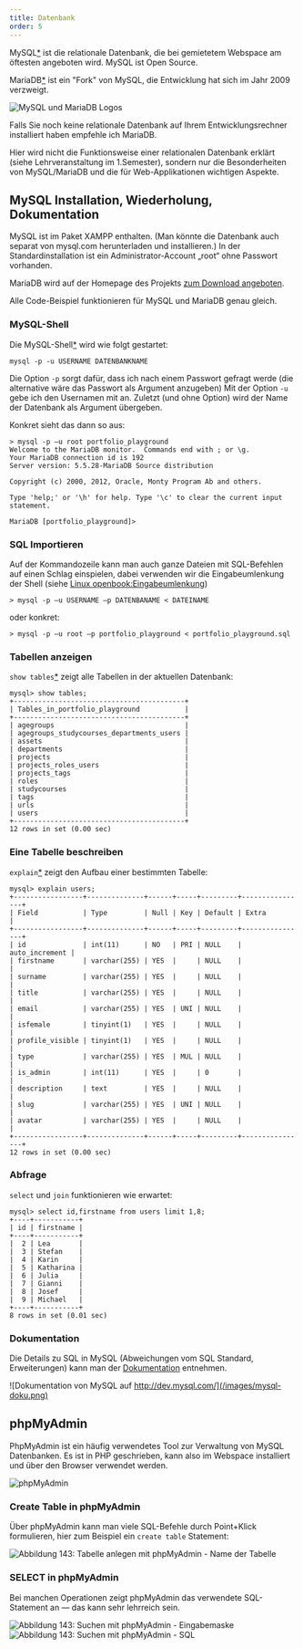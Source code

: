 ```yaml
---
title: Datenbank
order: 5
---
```


<script>document.location="/php-db-lesen/db/";</script>

MySQL[*](http://www.mysql.com/) ist die relationale Datenbank, die bei
gemietetem Webspace am öftesten angeboten wird. MySQL ist Open Source.

MariaDB[*](https://mariadb.org/) ist ein "Fork" von MySQL, die Entwicklung hat
sich im Jahr 2009 verzweigt. 

![MySQL und MariaDB Logos](/images/mysql-und-mariadb-logo.png)

Falls Sie noch keine relationale Datenbank auf Ihrem Entwicklungsrechner
installiert haben empfehle ich MariaDB.

Hier wird nicht die Funktionsweise einer relationalen Datenbank erklärt (siehe
Lehrveranstaltung im 1.Semester), sondern nur die Besonderheiten von
MySQL/MariaDB und die für Web-Applikationen wichtigen Aspekte.

MySQL Installation, Wiederholung, Dokumentation
------------------------------------------------
MySQL ist im Paket XAMPP enthalten. (Man könnte die Datenbank auch separat von mysql.com herunterladen und installieren.) In der Standardinstallation ist ein Administrator-Account „root“ ohne Passwort vorhanden. 

MariaDB wird auf der Homepage des Projekts [zum Download
angeboten](https://downloads.mariadb.org/).

Alle Code-Beispiel funktionieren für MySQL und MariaDB genau gleich.

### MySQL-Shell

Die MySQL-Shell[*](http://dev.mysql.com/doc/refman/5.6/en/mysql.html) wird wie folgt gestartet:

    mysql -p -u USERNAME DATENBANKNAME

Die Option `-p` sorgt dafür, dass ich nach einem Passwort gefragt werde (die
alternative wäre das Passwort als Argument anzugeben)
Mit der Option `-u` gebe ich den Usernamen mit an.
Zuletzt (und ohne Option) wird der Name der Datenbank als Argument übergeben.

Konkret sieht das dann so aus:

    > mysql -p –u root portfolio_playground
    Welcome to the MariaDB monitor.  Commands end with ; or \g.
    Your MariaDB connection id is 192
    Server version: 5.5.28-MariaDB Source distribution

    Copyright (c) 2000, 2012, Oracle, Monty Program Ab and others.

    Type 'help;' or '\h' for help. Type '\c' to clear the current input statement.

    MariaDB [portfolio_playground]>

### SQL Importieren

Auf der Kommandozeile kann man auch ganze Dateien mit SQL-Befehlen auf einen Schlag einspielen,
dabei verwenden wir die Eingabeumlenkung der Shell (siehe [Linux openbook:Eingabeumlenkung](http://openbook.galileocomputing.de/ubuntu_1104/linux_07_008.htm#mjc7a653a8681ed7268edaff751d10f51f))

    > mysql -p –u USERNAME –p DATENBANAME < DATEINAME

oder konkret:

    > mysql -p –u root –p portfolio_playground < portfolio_playground.sql

### Tabellen anzeigen

`show tables`[*](http://dev.mysql.com/doc/refman/5.6/en/show-tables.html) zeigt alle Tabellen in der aktuellen Datenbank:

    mysql> show tables;
    +------------------------------------------+
    | Tables_in_portfolio_playground           |
    +------------------------------------------+
    | agegroups                                | 
    | agegroups_studycourses_departments_users | 
    | assets                                   | 
    | departments                              | 
    | projects                                 | 
    | projects_roles_users                     | 
    | projects_tags                            | 
    | roles                                    | 
    | studycourses                             | 
    | tags                                     | 
    | urls                                     | 
    | users                                    | 
    +------------------------------------------+
    12 rows in set (0.00 sec)

### Eine Tabelle beschreiben

`explain`[*](http://dev.mysql.com/doc/refman/5.6/en/explain.html) zeigt den Aufbau einer bestimmten Tabelle:

    mysql> explain users;
    +-----------------+--------------+------+-----+---------+----------------+
    | Field           | Type         | Null | Key | Default | Extra          |
    +-----------------+--------------+------+-----+---------+----------------+
    | id              | int(11)      | NO   | PRI | NULL    | auto_increment | 
    | firstname       | varchar(255) | YES  |     | NULL    |                | 
    | surname         | varchar(255) | YES  |     | NULL    |                | 
    | title           | varchar(255) | YES  |     | NULL    |                | 
    | email           | varchar(255) | YES  | UNI | NULL    |                | 
    | isfemale        | tinyint(1)   | YES  |     | NULL    |                | 
    | profile_visible | tinyint(1)   | YES  |     | NULL    |                | 
    | type            | varchar(255) | YES  | MUL | NULL    |                | 
    | is_admin        | int(11)      | YES  |     | 0       |                | 
    | description     | text         | YES  |     | NULL    |                | 
    | slug            | varchar(255) | YES  | UNI | NULL    |                | 
    | avatar          | varchar(255) | YES  |     | NULL    |                | 
    +-----------------+--------------+------+-----+---------+----------------+
    12 rows in set (0.00 sec)

### Abfrage

`select` und `join` funktionieren wie erwartet:

    mysql> select id,firstname from users limit 1,8;
    +----+-----------+
    | id | firstname |
    +----+-----------+
    |  2 | Lea       | 
    |  3 | Stefan    | 
    |  4 | Karin     | 
    |  5 | Katharina | 
    |  6 | Julia     | 
    |  7 | Gianni    | 
    |  8 | Josef     | 
    |  9 | Michael   | 
    +----+-----------+
    8 rows in set (0.01 sec)

### Dokumentation

Die Details zu SQL in MySQL (Abweichungen vom SQL Standard, Erweiterungen) kann man der [Dokumentation](http://dev.mysql.com/doc/refman/5.6/en/index.html) entnehmen.

![Dokumentation von MySQL auf http://dev.mysql.com/](/images/mysql-doku.png)

phpMyAdmin
---------

PhpMyAdmin ist ein häufig verwendetes Tool zur Verwaltung von MySQL Datenbanken.
Es ist in PHP geschrieben, kann also im Webspace installiert und über
den Browser verwendet werden.  

![phpMyAdmin](/images/phpmyadmin.png)

### Create Table in phpMyAdmin

Über phpMyAdmin kann man viele SQL-Befehle durch Point+Klick formulieren,
hier zum Beispiel ein `create table` Statement:

![Abbildung 143: Tabelle anlegen mit phpMyAdmin - Name der Tabelle](/images/phpmyadmin-create-table.png)


### SELECT in phpMyAdmin

Bei manchen Operationen zeigt phpMyAdmin das verwendete SQL-Statement an — das kann sehr lehrreich sein.

![Abbildung 143: Suchen mit  phpMyAdmin - Eingabemaske](/images/phpmyadmin-search.png)
![Abbildung 143: Suchen mit  phpMyAdmin - SQL](/images/phpmyadmin-search-sql.png)

